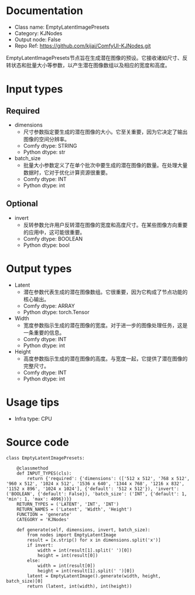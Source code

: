 # Documentation
- Class name: EmptyLatentImagePresets
- Category: KJNodes
- Output node: False
- Repo Ref: https://github.com/kijai/ComfyUI-KJNodes.git

EmptyLatentImagePresets节点旨在生成潜在图像的预设。它接收诸如尺寸、反转状态和批量大小等参数，以产生潜在图像数组以及相应的宽度和高度。

# Input types
## Required
- dimensions
    - 尺寸参数指定要生成的潜在图像的大小。它至关重要，因为它决定了输出图像的空间分辨率。
    - Comfy dtype: STRING
    - Python dtype: str
- batch_size
    - 批量大小参数定义了在单个批次中要生成的潜在图像的数量。在处理大量数据时，它对于优化计算资源很重要。
    - Comfy dtype: INT
    - Python dtype: int
## Optional
- invert
    - 反转参数允许用户反转潜在图像的宽度和高度尺寸。在某些图像方向重要的应用中，这可能很重要。
    - Comfy dtype: BOOLEAN
    - Python dtype: bool

# Output types
- Latent
    - 潜在参数代表生成的潜在图像数组。它很重要，因为它构成了节点功能的核心输出。
    - Comfy dtype: ARRAY
    - Python dtype: torch.Tensor
- Width
    - 宽度参数指示生成的潜在图像的宽度。对于进一步的图像处理任务，这是一条重要的信息。
    - Comfy dtype: INT
    - Python dtype: int
- Height
    - 高度参数指示生成的潜在图像的高度。与宽度一起，它提供了潜在图像的完整尺寸。
    - Comfy dtype: INT
    - Python dtype: int

# Usage tips
- Infra type: CPU

# Source code
```
class EmptyLatentImagePresets:

    @classmethod
    def INPUT_TYPES(cls):
        return {'required': {'dimensions': (['512 x 512', '768 x 512', '960 x 512', '1024 x 512', '1536 x 640', '1344 x 768', '1216 x 832', '1152 x 896', '1024 x 1024'], {'default': '512 x 512'}), 'invert': ('BOOLEAN', {'default': False}), 'batch_size': ('INT', {'default': 1, 'min': 1, 'max': 4096})}}
    RETURN_TYPES = ('LATENT', 'INT', 'INT')
    RETURN_NAMES = ('Latent', 'Width', 'Height')
    FUNCTION = 'generate'
    CATEGORY = 'KJNodes'

    def generate(self, dimensions, invert, batch_size):
        from nodes import EmptyLatentImage
        result = [x.strip() for x in dimensions.split('x')]
        if invert:
            width = int(result[1].split(' ')[0])
            height = int(result[0])
        else:
            width = int(result[0])
            height = int(result[1].split(' ')[0])
        latent = EmptyLatentImage().generate(width, height, batch_size)[0]
        return (latent, int(width), int(height))
```